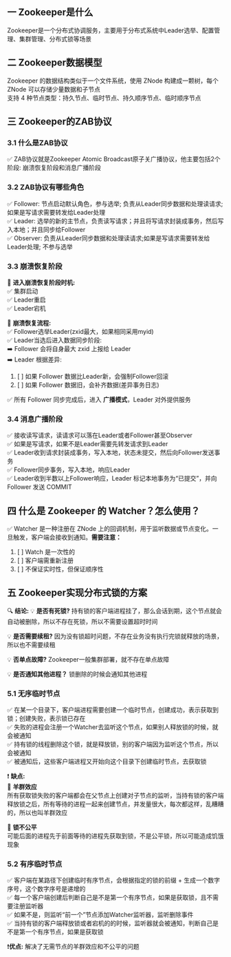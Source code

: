 ## 一 Zookeeper是什么
Zookeeper是一个分布式协调服务，主要用于分布式系统中Leader选举、配置管理、集群管理、分布式锁等场景  


## 二 Zookeeper数据模型
Zookeeper 的数据结构类似于一个文件系统，使用 ZNode 构建成一颗树，每个 ZNode 可以存储少量数据和子节点  
支持 4 种节点类型：持久节点、临时节点、持久顺序节点、临时顺序节点  


## 三 Zookeeper的ZAB协议
### 3.1 什么是ZAB协议
✅ ZAB协议就是Zookeeper Atomic Broadcast原子关广播协议，他主要包括2个阶段: 崩溃恢复阶段和消息广播阶段  

### 3.2 ZAB协议有哪些角色
✅ Follower: 节点启动默认角色，参与选举; 负责从Leader同步数据和处理读请求; 如果是写请求需要转发给Leader处理  
✅ Leader: 选举的新的主节点，负责读写请求；并且将写请求封装成事务，然后写入本地；并且同步给Follower  
✅ Observer: 负责从Leader同步数据和处理读请求;如果是写请求需要转发给Leader处理; 不参与选举  

### 3.3 崩溃恢复阶段
🧠 **进入崩溃恢复阶段时机:**  
✅ 集群启动  
✅ Leader重启  
✅ Leader宕机  

🧠 **崩溃恢复流程:**  
✅ Follower选举Leader(zxid最大，如果相同采用myid)  
✅ Leader当选后进入数据同步阶段:  
➡️ Follower 会将自身最大 zxid 上报给 Leader  
➡️ Leader 根据差异:  
1. [ ] 如果 Follower 数据比Leader新，会强制Follower回滚  
2. [ ] 如果 Follower 数据旧，会补齐数据(差异事务日志)  

✅ 所有 Follower 同步完成后，进入 **广播模式**，Leader 对外提供服务  

### 3.4 消息广播阶段
✅ 接收读写请求，读请求可以落在Leader或者Follower甚至Observer  
✅ 如果是写请求，如果不是Leader需要先转发请求到Leader  
✅ Leader收到请求封装成事务，写入本地，状态未提交，然后向Follower发送事务  
✅ Follower同步事务，写入本地，响应Leader  
✅ Leader收到半数以上Follower响应，Leader 标记本地事务为“已提交”，并向 Follower 发送 COMMIT  

## 四 什么是 Zookeeper 的 Watcher？怎么使用？
✅ Watcher 是一种注册在 ZNode 上的回调机制，用于监听数据或节点变化。一旦触发，客户端会接收到通知。**需要注意：**   
1. [ ] Watch 是一次性的
2. [ ] 客户端需重新注册
3. [ ] 不保证实时性，但保证顺序性  


## 五 Zookeeper实现分布式锁的方案

🔍 **结论:**
💡 **是否有死锁?**
持有锁的客户端进程挂了，那么会话到期，这个节点就会自动被删除，所以不存在死锁，所以不需要设置超时时间

💡 **是否需要续租?**
因为没有锁超时问题，不存在业务没有执行完锁就释放的场景，所以也不需要续租

💡 **否单点故障?**
Zookeeper一般集群部署，就不存在单点故障

💡 **是否通知其他进程？**
锁删除的时候会通知其他进程

### 5.1 无序临时节点
✅ 在某一个目录下，客户端进程需要创建一个临时节点，创建成功，表示获取到锁；创建失败，表示锁已存在  
✅ 失败的进程会注册一个Watcher去监听这个节点，如果别人释放锁的时候，就会被通知  
✅ 持有锁的线程删除这个锁，就是释放锁，别的客户端因为监听这个节点，所以会被通知  
✅ 被通知后，这些客户端进程又开始向这个目录下创建临时节点，去获取锁

❗ **缺点:**  
🔵 **羊群效应**  
所有获取锁失败的客户端都会在父节点上创建对子节点的监听，当持有锁的客户端释放锁之后，所有等待的进程一起来创建节点，并发量很大，每次都这样，乱糟糟的，所以也叫羊群效应

🔵 **锁不公平**  
可能后面的进程先于前面等待的进程先获取到锁，不是公平锁，所以可能造成饥饿现象


### 5.2 有序临时节点

✅ 客户端在某路径下创建临时有序节点，会根据指定的锁的前缀 + 生成一个数字序号，这个数字序号是递增的  
✅ 每一个客户端创建后判断自己是不是第一个有序节点，如果是获取锁，且不需要注册监听器  
✅ 如果不是，则监听“前一个”节点添加Watcher监听器，监听删除事件  
✅ 当持有锁的客户端释放锁或者宕机的的时候，监听器就会被通知，判断自己是不是第一个有序节点，如果是获取锁

❗**优点:** 解决了无需节点的羊群效应和不公平的问题  